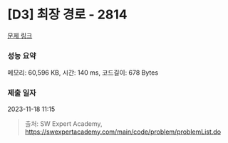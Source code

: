 # [D3] 최장 경로 - 2814 

[문제 링크](https://swexpertacademy.com/main/code/problem/problemDetail.do?contestProbId=AV7GOPPaAeMDFAXB) 

### 성능 요약

메모리: 60,596 KB, 시간: 140 ms, 코드길이: 678 Bytes

### 제출 일자

2023-11-18 11:15



> 출처: SW Expert Academy, https://swexpertacademy.com/main/code/problem/problemList.do